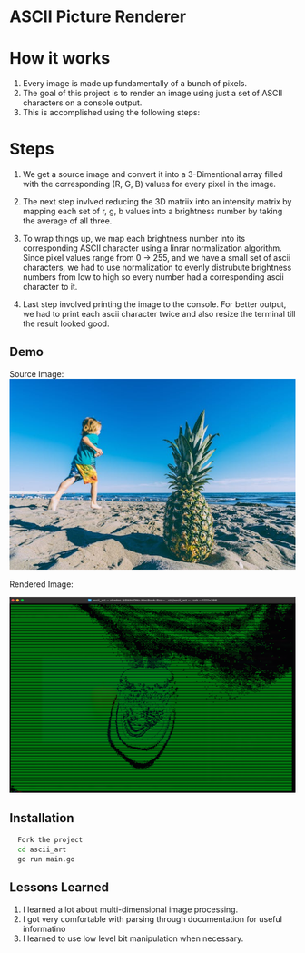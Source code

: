 
# ASCII Picture Renderer

# How it works
1. Every image is made up fundamentally of a bunch of pixels.
2. The goal of this project is to render an image using just a set of ASCII characters on a console output.
3. This is accomplished using the following steps:

# Steps

1. We get a source image and convert it into a 3-Dimentional array filled with the corresponding (R, G, B) values for every pixel in the image.

2. The next step invlved reducing the 3D matriix into an intensity matrix by mapping each set of r, g, b values into a brightness number by taking the average of all three.

3. To wrap things up, we map each brightness number into its corresponding ASCII character using a linrar normalization algorithm. Since pixel values range from 0 -> 255, and we have a small set of ascii characters, we had to use normalization to evenly distrubute brightness numbers from low to high so every number had a corresponding ascii character to it.

4. Last step involved printing the image to the console. For better output, we had to print each ascii character twice and also resize the terminal till the result looked good.


    

## Demo

Source Image: 
![Ascii_Pineapple](https://github.com/Emekaony/Ascii_Art/blob/main/assets/images/ascii-pineapple.jpg)

Rendered Image:

![Rendered_image](https://github.com/Emekaony/Ascii_Art/blob/main/assets/images/correct_ascii.png)



## Installation

```bash
  Fork the project
  cd ascii_art
  go run main.go
```
    
## Lessons Learned

1. I learned a lot about multi-dimensional image processing.
2. I got very comfortable with parsing through documentation for useful informatino
3. I learned to use low level bit manipulation when necessary.

